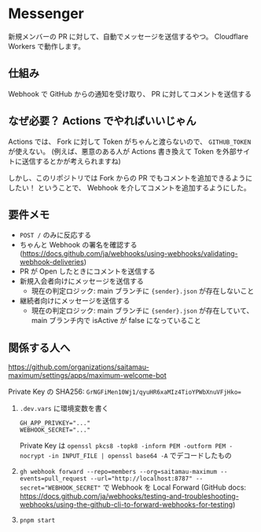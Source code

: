 # Messenger

新規メンバーの PR に対して、自動でメッセージを送信するやつ。
Cloudflare Workers で動作します。

## 仕組み

Webhook で GitHub からの通知を受け取り、 PR に対してコメントを送信する

## なぜ必要？ Actions でやればいいじゃん

Actions では、 Fork に対して Token がちゃんと渡らないので、 `GITHUB_TOKEN` が使えない。
(例えば、悪意のある人が Actions 書き換えて Token を外部サイトに送信するとかが考えられますね)

しかし、このリポジトリでは Fork からの PR でもコメントを追加できるようにしたい！
ということで、 Webhook を介してコメントを追加するようにした。

## 要件メモ

- `POST /` のみに反応する
- ちゃんと Webhook の署名を確認する (<https://docs.github.com/ja/webhooks/using-webhooks/validating-webhook-deliveries>)
- PR が Open したときにコメントを送信する
- 新規入会者向けにメッセージを送信する
  - 現在の判定ロジック: main ブランチに `{sender}.json` が存在しないこと
- 継続者向けにメッセージを送信する
  - 現在の判定ロジック: main ブランチに `{sender}.json` が存在していて、main ブランチ内で isActive が false になっていること

## 関係する人へ

<https://github.com/organizations/saitamau-maximum/settings/apps/maximum-welcome-bot>

Private Key の SHA256: `GrNGFiMen10Wj1/qyuHR6xaMIz4TioYPWbXnuVFjHko=`

1. `.dev.vars` に環境変数を書く

   ```plaintext
   GH_APP_PRIVKEY="..."
   WEBHOOK_SECRET="..."
   ```

   Private Key は `openssl pkcs8 -topk8 -inform PEM -outform PEM -nocrypt -in INPUT_FILE | openssl base64 -A` でデコードしたもの

2. `gh webhook forward --repo=members --org=saitamau-maximum --events=pull_request --url="http://localhost:8787" --secret="WEBHOOK_SECRET"` で Webhook を Local Forward
   (GitHub docs: <https://docs.github.com/ja/webhooks/testing-and-troubleshooting-webhooks/using-the-github-cli-to-forward-webhooks-for-testing>)
3. `pnpm start`
